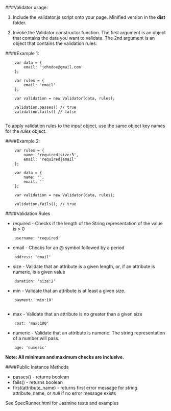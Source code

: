 ###Validator usage:
1. Include the validator.js script onto your page. Minified version in the __dist__ folder.

2. Invoke the Validator constructor function. The first argument is an object that contains the data you want to validate. The 2nd argument is an object that contains the validation rules.

####Example 1:
```
	var data = {
		email: 'johndoe@gmail.com'
	};
	
	var rules = {
		email: 'email'
	};

	var validation = new Validator(data, rules);
	
	validation.passes() // true
	validation.fails() // false
	
```

To apply validation rules to the _input_ object, use the same object key names for the _rules_ object.

####Example 2:
```
	var rules = {
		name: 'required|size:3',
		email: 'required|email'
	};

	var data = {
		name: '',
		email: ''
	};

	var validation = new Validator(data, rules);

	validation.fails(); // true

```

####Validation Rules

* required - Checks if the length of the String representation of the value is > 0

```
	username: 'required'
```

* email - Checks for an @ symbol followed by a period


```
	address: 'email'
```

* size - Validate that an attribute is a given length, or, if an attribute is numeric, is a given value


```
	duration: 'size:2'
```

* min - Validate that an attribute is at least a given size.

```
	payment: 'min:10'
	
```

* max - Validate that an attribute is no greater than a given size

```
	cost: 'max:100'
```

* numeric - Validate that an attribute is numeric. The string representation of a number will pass.

```
	age: 'numeric'
```

__Note: All minimum and maximum checks are inclusive.__

####Public Instance Methods

* passes() - returns boolean
* fails() - returns boolean
* first(attribute_name) - returns first error message for _string_ attribute_name, or _null_ if no error message exists


See SpecRunner.html for Jasmine tests and examples